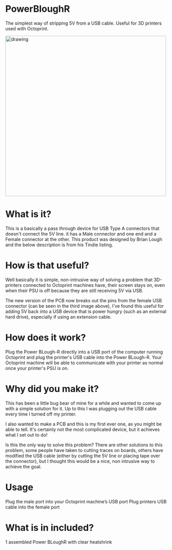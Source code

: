 # PowerBloughR
The simplest way of stripping 5V from a USB cable. Useful for 3D printers used with Octoprint.

<img src="/powerbloughr.jpg" alt="drawing" width="500"/>

# What is it?
This is a basically a pass through device for USB Type A connectors that doesn't connect the 5V line. it has a Male connector and one end and a Female connector at the other.  This product was designed by Brian Lough and the below description is from his Tindie listing.

# How is that useful?
Well basically it is simple, non-intrusive way of solving a problem that 3D-printers connected to Octoprint machines have, their screen stays on, even when their PSU is off because they are still receiving 5V via USB.

The new version of the PCB now breaks out the pins from the female USB connector (can be seen in the third image above), I've found this useful for adding 5V back into a USB device that is power hungry (such as an external hard drive), especially if using an extension cable.

# How does it work?
Plug the Power BLough-R directly into a USB port of the computer running Octoprint and plug the printer's USB cable into the Power BLough-R. Your Octoprint machine will be able to communicate with your printer as normal once your printer's PSU is on.

# Why did you make it?
This has been a little bug bear of mine for a while and wanted to come up with a simple solution for it. Up to this I was plugging out the USB cable every time I turned off my printer.

I also wanted to make a PCB and this is my first ever one, as you might be able to tell. It's certainly not the most complicated device, but it achieves what I set out to do!

Is this the only way to solve this problem?
There are other solutions to this problem, some people have taken to cutting traces on boards, others have modified the USB cable (either by cutting the 5V line or placing tape over the connector), but I thought this would be a nice, non intrusive way to achieve the goal.

# Usage
Plug the male port into your Octoprint machine’s USB port
Plug printers USB cable into the female port

# What is in included?
1 assembled Power BLoughR with clear heatshrink